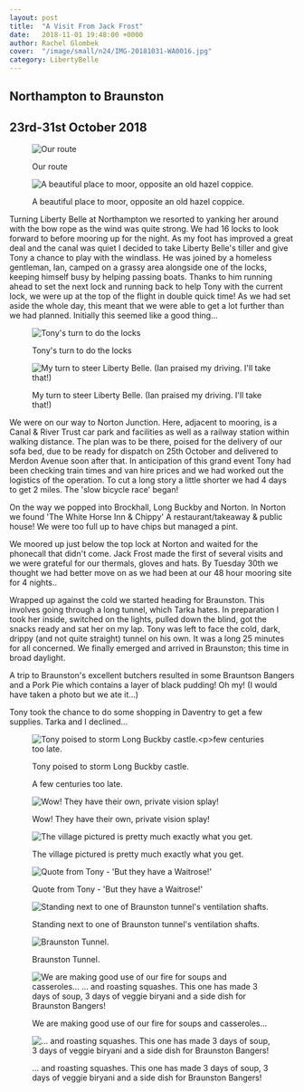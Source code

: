 ```yaml
---
layout: post
title:  "A Visit From Jack Frost"
date:   2018-11-01 19:48:00 +0000
author: Rachel Glombek
cover:  "/image/small/n24/IMG-20181031-WA0016.jpg"
category: LibertyBelle
---
```


<h2>Northampton to Braunston</h2>
<h2>23rd-31st October 2018</h2>

<figure>
 <img src="{{site.baseurl}}/image/maps/n24map.png" alt="Our route" >
 <figcaption>
 <p>Our route</p>
 </figcaption>
</figure>

<figure>
 <img src="{{site.baseurl}}/image/small/n24/DSCN1099.jpg" alt="A beautiful place to moor, opposite an old hazel coppice." >
 <figcaption>
 <p>A beautiful place to moor, opposite an old hazel coppice.</p>
 </figcaption>
</figure>

<p>Turning Liberty Belle at Northampton we resorted to yanking her around with the bow rope as the wind was quite strong. We had 16 locks to look forward to before mooring up for the night. As my foot has improved a great deal and the canal was quiet I decided to take Liberty Belle's tiller and give Tony a chance to play with the windlass. He was joined by a homeless gentleman, Ian, camped on a grassy area alongside one of the locks, keeping himself busy by helping passing boats. Thanks to him running ahead to set the next lock and running back to help Tony with the current lock,  we were up at the top of the flight in double quick time! As we had set aside the whole day, this meant that we were able to get a lot further than we had planned. Initially this seemed like a good thing...</p>



<figure>
 <img src="{{site.baseurl}}/image/small/n24/DSCN1075.jpg" alt="Tony's turn to do the locks" >
 <figcaption>
 <p>Tony's turn to do the locks</p>
 </figcaption>
</figure>

<figure>
 <img src="{{site.baseurl}}/image/small/n24/DSCN1080.jpg" alt="My turn to steer Liberty Belle.
(Ian praised my driving. I'll take that!)" >
 <figcaption>
 <p>My turn to steer Liberty Belle.
(Ian praised my driving. I'll take that!)</p>
 </figcaption>
</figure>


<p>We were on our way to Norton Junction. Here, adjacent to mooring, is a Canal & River Trust car park and facilities as well as a railway station within walking distance. The plan was to be there, poised for the delivery of our sofa bed, due to be ready for dispatch on 25th October and delivered to Merdon Avenue soon after that. In anticipation of this grand event Tony had been checking train times and van hire prices and we had worked out the logistics of the operation. To cut a long story a little shorter we had 4 days to get 2 miles. The 'slow bicycle race' began!</p>

<p>On the way we popped into Brockhall, Long Buckby and Norton.
In Norton we found 'The White Horse Inn & Chippy' A restaurant/takeaway & public house! We were too full up to have chips but managed a pint.</p>

<p>We moored up just below the top lock at Norton and waited for the phonecall that didn't come. Jack Frost made the first of several visits and we were grateful for our thermals, gloves and hats. By Tuesday 30th we thought we had better move on as we had been at our 48 hour mooring site for 4 nights..</p>

<p>Wrapped up against the cold we started heading for Braunston. This involves going through a long tunnel, which Tarka hates. In preparation I took her inside, switched on the lights, pulled down the blind, got the snacks ready and sat her on my lap. Tony was left to face the cold, dark, drippy (and not quite straight) tunnel on his own. It was a long 25 minutes for all concerned. We finally emerged and arrived in Braunston; this time in broad daylight.</p>
<p>A trip to Braunston's excellent butchers resulted in some Brauntson Bangers and a Pork Pie which contains a layer of black pudding! Oh my! (I would have taken a photo but we ate it...)</p>

<p>Tony took the chance to do some shopping in Daventry to get a few supplies. Tarka and I declined...</p>

<figure>
 <img src="{{site.baseurl}}/image/small/n24/DSCN1106.jpg" alt="Tony poised to storm Long Buckby castle.<p>few centuries too late." >
 <figcaption>
 <p>Tony poised to storm Long Buckby castle.</p><p>A few centuries too late.</p>
 </figcaption>
</figure>

<figure>
 <img src="{{site.baseurl}}/image/small/n24/DSCN1107.jpg" alt="Wow! They have their own, private vision splay!" >
 <figcaption>
 <p>Wow! They have their own, private vision splay!</p>
 </figcaption>
</figure>

<figure>
 <img src="{{site.baseurl}}/image/small/n24/DSCN1110.jpg" alt="The village pictured is pretty much exactly what you get." >
 <figcaption>
 <p>The village pictured is pretty much exactly what you get.</p>
 </figcaption>
</figure>

<figure>
 <img src="{{site.baseurl}}/image/small/n24/IMG-20181031-WA0016.jpg" alt="Quote from Tony - 'But they have a Waitrose!'" >
 <figcaption>
 <p>Quote from Tony - 'But they have a Waitrose!'</p>
 </figcaption>
</figure>

<figure>
 <img src="{{site.baseurl}}/image/small/n24/DSCN1117.jpg" alt="Standing next to one of Braunston tunnel's ventilation shafts." >
 <figcaption>
 <p>Standing next to one of Braunston tunnel's ventilation shafts.</p>
 </figcaption>
</figure>

<figure>
 <img src="{{site.baseurl}}/image/small/n24/DSCN1128.jpg" alt="Braunston Tunnel." >
 <figcaption>
 <p>Braunston Tunnel.</p>
 </figcaption>
</figure>

<figure>
 <img src="{{site.baseurl}}/image/small/n24/DSCN1109.jpg" alt="We are making good use of our fire for soups and casseroles...
... and roasting squashes. This one has made 3 days of soup, 3 days of veggie biryani and a side dish for Braunston Bangers!" >
 <figcaption>
 <p>We are making good use of our fire for soups and casseroles...

 </figcaption>
</figure>

<figure>
 <img src="{{site.baseurl}}/image/small/n24/DSCN1114.jpg" alt="... and roasting squashes. This one has made 3 days of soup, 3 days of veggie biryani and a side dish for Braunston Bangers!" >
 <figcaption>
 <p>... and roasting squashes. This one has made 3 days of soup, 3 days of veggie biryani and a side dish for Braunston Bangers!</p>
 </figcaption>
</figure>

